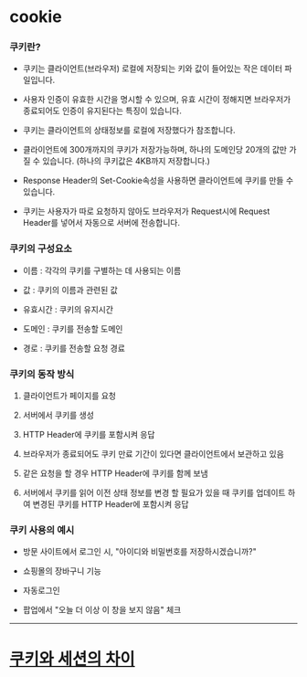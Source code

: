 # cookie

### 쿠키란?
- 쿠키는 클라이언트(브라우저) 로컬에 저장되는 키와 값이 들어있는 작은 데이터 파일입니다.

- 사용자 인증이 유효한 시간을 명시할 수 있으며, 유효 시간이 정해지면 브라우저가 종료되어도 인증이 유지된다는 특징이 있습니다.

- 쿠키는 클라이언트의 상태정보를 로컬에 저장했다가 참조합니다.

- 클라이언트에 300개까지의 쿠키가 저장가능하며, 하나의 도메인당 20개의 값만 가질 수 있습니다. (하나의 쿠키값은 4KB까지 저장합니다.)

- Response Header의 Set-Cookie속성을 사용하면 클라이언트에 쿠키를 만들 수 있습니다.

- 쿠키는 사용자가 따로 요청하지 않아도 브라우저가 Request시에 Request Header를 넣어서 자동으로 서버에 전송합니다.

### 쿠키의 구성요소
- 이름 : 각각의 쿠키를 구별하는 데 사용되는 이름

- 값 : 쿠키의 이름과 관련된 값

- 유효시간 : 쿠키의 유지시간

- 도메인 : 쿠키를 전송할 도메인 

- 경로 : 쿠키를 전송할 요청 경료

### 쿠키의 동작 방식
1. 클라이언트가 페이지를 요청

2. 서버에서 쿠키를 생성

3. HTTP Header에 쿠키를 포함시켜 응답

4. 브라우저가 종료되어도 쿠키 만료 기간이 있다면 클라이언트에서 보관하고 있음

5. 같은 요청을 할 경우 HTTP Header에 쿠키를 함께 보냄

6. 서버에서 쿠키를 읽어 이전 상태 정보를 변경 할 필요가 있을 때 쿠키를 업데이트 하여 변경된 쿠키를 HTTP Header에 포함시켜 응답

### 쿠키 사용의 예시
- 방문 사이트에서 로그인 시, "아이디와 비밀번호를 저장하시겠습니까?"

- 쇼핑몰의 장바구니 기능

- 자동로그인

- 팝업에서 "오늘 더 이상 이 창을 보지 않음" 체크

<hr>

# [쿠키와 세션의 차이](./cookiesessiondifference.md)